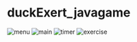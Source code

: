 # duckExert_javagame
![menu](https://github.com/ponbenq/duckExert_javagame/duckexert_menu.png)
![main](https://github.com/ponbenq/duckExert_javagame/duckexert_main.png)
![timer](https://github.com/ponbenq/duckExert_javagame/duckexert_timer.png)
![exercise](https://github.com/ponbenq/duckExert_javagame/duckexert_exercise.png)
